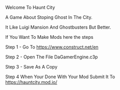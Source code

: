 Welcome To Haunt City

A Game About Stoping Ghost In The City.

It Like Luigi Mansion And Ghostbusters But Better.

If You Want To Make Mods here the steps

Step 1 - Go To https://www.construct.net/en

Step 2 - Open The File DaGamerEngine.c3p

Step 3 - Save As A Copy

Step 4 When Your Done With Your Mod Submit It To https://hauntcity.mod.io/
